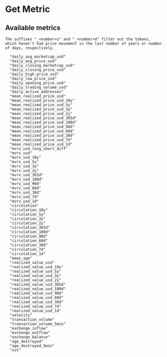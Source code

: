 # Get Metric

## Available metrics

    The suffixes "_<number>y" and "_<number>d" filter out the tokens, which haven't had price movement in the last number of years or number of days, respectively.

      "daily_avg_marketcap_usd"
      "daily_avg_price_usd"
      "daily_closing_marketcap_usd"
      "daily_closing_price_usd"
      "daily_high_price_usd"
      "daily_low_price_usd"
      "daily_opening_price_usd"
      "daily_trading_volume_usd"
      "daily_active_addresses"
      "mean_realized_price_usd"
      "mean_realized_price_usd_10y"
      "mean_realized_price_usd_5y"
      "mean_realized_price_usd_3y"
      "mean_realized_price_usd_2y"
      "mean_realized_price_usd_365d"
      "mean_realized_price_usd_180d"
      "mean_realized_price_usd_90d"
      "mean_realized_price_usd_60d"
      "mean_realized_price_usd_30d"
      "mean_realized_price_usd_7d"
      "mean_realized_price_usd_1d"
      "mvrv_usd_long_short_diff"
      "mvrv_usd"
      "mvrv_usd_10y"
      "mvrv_usd_5y"
      "mvrv_usd_3y"
      "mvrv_usd_2y"
      "mvrv_usd_365d"
      "mvrv_usd_180d"
      "mvrv_usd_90d"
      "mvrv_usd_60d"
      "mvrv_usd_30d"
      "mvrv_usd_7d"
      "mvrv_usd_1d"
      "circulation"
      "circulation_10y"
      "circulation_5y"
      "circulation_3y"
      "circulation_2y"
      "circulation_365d"
      "circulation_180d"
      "circulation_90d"
      "circulation_60d"
      "circulation_30d"
      "circulation_7d"
      "circulation_1d"
      "mean_age"
      "realized_value_usd"
      "realized_value_usd_10y"
      "realized_value_usd_5y"
      "realized_value_usd_3y"
      "realized_value_usd_2y"
      "realized_value_usd_365d"
      "realized_value_usd_180d"
      "realized_value_usd_90d"
      "realized_value_usd_60d"
      "realized_value_usd_30d"
      "realized_value_usd_7d"
      "realized_value_usd_1d"
      "velocity"
      "transaction_volume"
      "transaction_volume_5min"
      "exchange_inflow"
      "exchange_outflow"
      "exchange_balance"
      "age_destroyed"
      "age_destroyed_5min"
      "nvt"